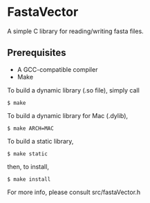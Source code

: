 # FastaVector
A simple C library for reading/writing fasta files.


## Prerequisites

* A GCC-compatible compiler
* Make


To build a dynamic library (.so file), simply call
```shell
$ make
```


To build a dynamic library for Mac (.dylib),
```shell
$ make ARCH=MAC
```


To build a static library,
```shell
$ make static
```

then, to install,
```shell
$ make install
```


For more info, please consult src/fastaVector.h
